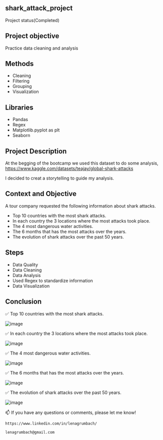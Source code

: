 ## shark_attack_project
 Project status(Completed)
 
## Project objective
  Practice data cleaning and analysis 

## Methods
  - Cleaning
  - Filtering
  - Grouping
  - Visualization
  
## Libraries 
  - Pandas
  - Regex
  - Matplotlib.pyplot as plt
  - Seaborn
  
## Project Description
   At the begging of the bootcamp we used this dataset to do some analysis, https://www.kaggle.com/datasets/teajay/global-shark-attacks
  
   I decided to creat a storytelling to guide my analysis.
   
## Context and Objective
      
   A tour company requested the following information about shark attacks.
    
   - Top 10 countries with the most shark attacks.
   - In each country the 3 locations where the most attacks took place.
   - The 4 most dangerous water activities.
   - The 6 months that has the most attacks over the years.
   - The evolution of shark attacks over the past 50 years.
       
## Steps
    
   - Data Quality 
   - Data Cleaning
   - Data Analysis 
   - Used Regex to standardize information
   - Data Visualization

## Conclusion

✅ Top 10 countries with the most shark attacks.

![image](https://user-images.githubusercontent.com/112282677/203808917-7d15eb1c-6b23-497f-a23d-7a04e379f7f7.png)


✅ In each country the 3 locations where the most attacks took place.

![image](https://user-images.githubusercontent.com/112282677/203809010-1e8be0de-b3fd-42c0-8c95-7340bc0fc1ab.png)


✅ The 4 most dangerous water activities.

![image](https://user-images.githubusercontent.com/112282677/203809387-f04b046d-4a12-4947-88c5-93ba88646afb.png)


✅ The 6 months that has the most attacks over the years.

![image](https://user-images.githubusercontent.com/112282677/203809639-e1950d1f-1768-4d18-afea-9631ec27919b.png)


✅ The evolution of shark attacks over the past 50 years.

![image](https://user-images.githubusercontent.com/112282677/203810169-6e128de7-95cd-410f-9df8-c3d725a7c575.png)


📫 If you have any questions or comments, please let me know!
    
    https://www.linkedin.com/in/lenagrumbach/
    
    lenagrumbach@gmail.com

